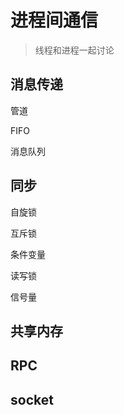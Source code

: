 # 进程间通信

> 线程和进程一起讨论

## 消息传递

管道

FIFO

消息队列

## 同步

自旋锁

互斥锁

条件变量

读写锁

信号量

## 共享内存

## RPC

## socket